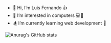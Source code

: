 

- 👋 Hi, I’m Luis Fernando 👍
- 👀 I’m interested in computers 💻🔨
- 🏂 I’m currently learning web development 🛌

<!---
luisf4/luisf4 is a ✨ special ✨ repository because its `README.md` (this file) appears on your GitHub profile.
You can click the Preview link to take a look at your changes.
--->

![Anurag's GitHub stats](https://github-readme-stats.vercel.app/api?username=luisf4&show_icons=true&theme=radical)

